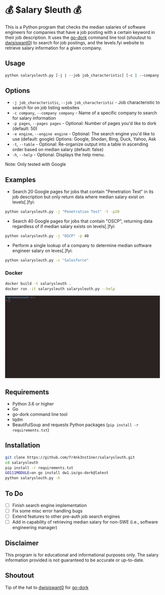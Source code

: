 # 💰 $alary $leuth 💰
This is a Python program that checks the median salaries of software engineers for companies that have a job posting with a certain keyword in their job description. It uses the [go-dork](https://github.com/dwisiswant0/go-dork) command line tool (shoutout to [dwisiswant0](https://github.com/dwisiswant0)) to search for job postings, and the levels.fyi website to retrieve salary information for a given company.

## Usage
```bash
python salarysleuth.py [-j | --job job_characteristic] [-c | --company companyname] [-p | --pages pages] [-e | --engine engine] [-t --table] [-h | --help]
```

## Options
* `-j job_characteristic`, `--job job_characteristic` - Job characteristic to search for on job listing websites
* `-c company`, `--company company` - Name of a specific company to search for salary information
* `-p pages`, `--pages pages` - Optional: Number of pages you'd like to dork (default: 50)
* `-e engine`, `--engine engine` - Optional: The search engine you'd like to use (default: google) Options: Google, Shodan, Bing, Duck, Yahoo, Ask 
* `-t`, `--table` - Optional: Re-organize output into a table in ascending order based on median salary (default: false)
* `-h`, `--help` - Optional. Displays the help menu.

Note: Only tested with Google

## Examples
- Search 20 Google pages for jobs that contain "Penetration Test" in its job description but only return data where median salary exist on levels[.]fyi:
```bash
python salarysleuth.py -j "Penetration Test" -t -p20
```

- Search 40 Google pages for jobs that contain "OSCP", returning data regardless of if median salary exists on levels[.]fyi:
```bash
python salarysleuth.py -j "OSCP" -p 40 
```

- Perform a single lookup of a company to determine median software engineer salary on leves[.]fyi:
```bash
python salarysleuth.py -c "Salesforce"
```

### Docker
```bash
docker build -t salarysleuth .
docker run -it salarysleuth salarysleuth.py --help
```
![Alt Text](https://github.com/fr4nk3nst1ner/salarysleuth/blob/main/resources/salarysleuth_3.gif)

## Requirements
* Python 3.6 or higher
* Go
* go-dork command line tool
* tqdm
* BeautifulSoup and requests Python packages (`pip install -r requirements.txt`)

## Installation
```bash
git clone https://github.com/fr4nk3nst1ner/salarysleuth.git
cd salarysleuth
pip install -r requirements.txt
GO111MODULE=on go install dw1.io/go-dork@latest
python salarysleuth.py -h
```

## To Do

- [ ] Finish search engine implementation
- [ ] Fix some misc error handling bugs 
- [ ] Extend features to other pre-auth job search engines 
- [ ] Add in capability of retrieving median salary for non-SWE (i.e., software engineering manager)

## Disclaimer
This program is for educational and informational purposes only. The salary information provided is not guaranteed to be accurate or up-to-date.

## Shoutout
Tip of the hat to [dwisiswant0](https://github.com/dwisiswant0) for [go-dork](https://github.com/dwisiswant0/go-dork)

